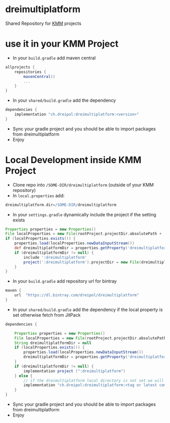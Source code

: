 # dreimultiplatform
Shared Repository for [KMM](https://kotlinlang.org/lp/mobile/) projects

# use it in your KMM Project
* In your `build.gradle` add maven central
```groovy
allprojects {
    repositories {
        mavenCentral()
        ...
    }
}
```
* In your `shared/build.gradle` add the dependency
```groovy
dependencies {
    implementation "ch.dreipol:dreimultiplatform:<version>"
}
```
* Sync your gradle project and you should be able to import packages from dreimultiplatform
* Enjoy

# Local Development inside KMM Project
* Clone repo into `/SOME-DIR/dreimultiplatform` (outside of your KMM repository)
* In `local.properties` add:
```groovy
dreimultiplatform.dir=/SOME-DIR/dreimultiplatform
```
* In your `settings.gradle` dynamically include the project if the setting exists
```groovy
Properties properties = new Properties()
File localProperties = new File(rootProject.projectDir.absolutePath + '/local.properties')
if (localProperties.exists()) {
    properties.load(localProperties.newDataInputStream())
    def dreimultiplatformDir = properties.getProperty('dreimultiplatform.dir')
    if (dreimultiplatformDir != null) {
        include ':dreimultiplatform'
        project(':dreimultiplatform').projectDir = new File(dreimultiplatformDir)
    }
}
```
* In your `build.gradle` add repository url for bintray
```groovy
maven {
    url  "https://dl.bintray.com/dreipol/dreimultiplatform"
}
```
* In your `shared/build.gradle` add the dependency if the local property is set otherwise fetch from JitPack
```groovy
dependencies {

    Properties properties = new Properties()
    File localProperties = new File(rootProject.projectDir.absolutePath + '/local.properties')
    String dreimultiplatformDir = null
    if (localProperties.exists()) {
        properties.load(localProperties.newDataInputStream())
        dreimultiplatformDir = properties.getProperty('dreimultiplatform.dir')
    }
    if (dreimultiplatformDir != null) {
        implementation project (":dreimultiplatform")
    } else {
        // if the dreimultiplatform local directory is not set we will fetch from bintray
        implementation "ch.dreipol:dreimultiplatform:<tag or latest commit-short on develop>"
    }
}
```
* Sync your gradle project and you should be able to import packages from dreimultiplatform
* Enjoy